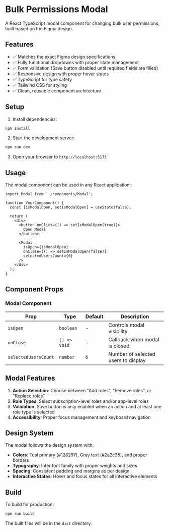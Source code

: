 # Bulk Permissions Modal

A React TypeScript modal component for changing bulk user permissions, built based on the Figma design.

## Features

- ✅ Matches the exact Figma design specifications
- ✅ Fully functional dropdowns with proper state management
- ✅ Form validation (Save button disabled until required fields are filled)
- ✅ Responsive design with proper hover states
- ✅ TypeScript for type safety
- ✅ Tailwind CSS for styling
- ✅ Clean, reusable component architecture

## Setup

1. Install dependencies:
```bash
npm install
```

2. Start the development server:
```bash
npm run dev
```

3. Open your browser to `http://localhost:5173`

## Usage

The modal component can be used in any React application:

```tsx
import Modal from './components/Modal';

function YourComponent() {
  const [isModalOpen, setIsModalOpen] = useState(false);

  return (
    <div>
      <button onClick={() => setIsModalOpen(true)}>
        Open Modal
      </button>
      
      <Modal
        isOpen={isModalOpen}
        onClose={() => setIsModalOpen(false)}
        selectedUsersCount={6}
      />
    </div>
  );
}
```

## Component Props

### Modal Component

| Prop | Type | Default | Description |
|------|------|---------|-------------|
| `isOpen` | `boolean` | - | Controls modal visibility |
| `onClose` | `() => void` | - | Callback when modal is closed |
| `selectedUsersCount` | `number` | `6` | Number of selected users to display |

## Modal Features

1. **Action Selection**: Choose between "Add roles", "Remove roles", or "Replace roles"
2. **Role Types**: Select subscription-level roles and/or app-level roles
3. **Validation**: Save button is only enabled when an action and at least one role type is selected
4. **Accessibility**: Proper focus management and keyboard navigation

## Design System

The modal follows the design system with:
- **Colors**: Teal primary (#128297), Gray text (#2a2c35), and proper borders
- **Typography**: Inter font family with proper weights and sizes
- **Spacing**: Consistent padding and margins as per design
- **Interactive States**: Hover and focus states for all interactive elements

## Build

To build for production:

```bash
npm run build
```

The built files will be in the `dist` directory. 